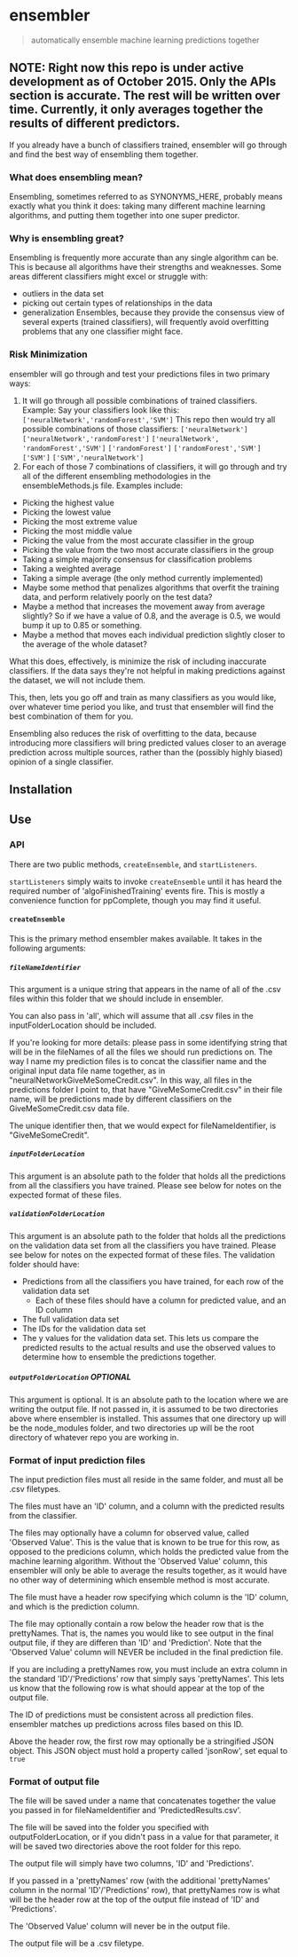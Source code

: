 # ensembler
> automatically ensemble machine learning predictions together

## NOTE: Right now this repo is under active development as of October 2015. Only the APIs section is accurate. The rest will be written over time. Currently, it only averages together the results of different predictors. 

If you already have a bunch of classifiers trained, ensembler will go through and find the best way of ensembling them together. 

### What does ensembling mean?
Ensembling, sometimes referred to as SYNONYMS_HERE, probably means exactly what you think it does: taking many different machine learning algorithms, and putting them together into one super predictor. 

### Why is ensembling great? 
Ensembling is frequently more accurate than any single algorithm can be. This is because all algorithms have their strengths and weaknesses. Some areas different classifiers might excel or struggle with:
  - outliers in the data set
  - picking out certain types of relationships in the data
  - generalization
Ensembles, because they provide the consensus view of several experts (trained classifiers), will frequently avoid overfitting problems that any one classifier might face. 

### Risk Minimization
ensembler will go through and test your predictions files in two primary ways:
1. It will go through all possible combinations of trained classifiers. 
  Example: Say your classifiers look like this: 
  `['neuralNetwork','randomForest','SVM']`
  This repo then would try all possible combinations of those classifiers:
  `['neuralNetwork']`  `['neuralNetwork','randomForest']` `['neuralNetwork', 'randomForest','SVM']`  `['randomForest']`  `['randomForest','SVM']` `['SVM']`  `['SVM','neuralNetwork']`
2. For each of those 7 combinations of classifiers, it will go through and try all of the different ensembling methodologies in the ensembleMethods.js file. 
  Examples include:
  - Picking the highest value
  - Picking the lowest value
  - Picking the most extreme value
  - Picking the most middle value
  - Picking the value from the most accurate classifier in the group
  - Picking the value from the two most accurate classifiers in the group
  - Taking a simple majority consensus for classification problems
  - Taking a weighted average
  - Taking a simple average (the only method currently implemented)
  - Maybe some method that penalizes algorithms that overfit the training data, and perform relatively poorly on the test data? 
  - Maybe a method that increases the movement away from average slightly? So if we have a value of 0.8, and the average is 0.5, we would bump it up to 0.85 or something. 
  - Maybe a method that moves each individual prediction slightly closer to the average of the whole dataset? 

What this does, effectively, is  minimize the risk of including inaccurate classifiers. If the data says they're not helpful in making predictions against the dataset, we will not include them. 

This, then, lets you go off and train as many classifiers as you would like, over whatever time period you like, and trust that ensembler will find the best combination of them for you. 

Ensembling also reduces the risk of overfitting to the data, because introducing more classifiers will bring predicted values closer to an average prediction across multiple sources, rather than the (possibly highly biased) opinion of a single classifier. 

## Installation


## Use


### API
There are two public methods, `createEnsemble`, and `startListeners`. 

`startListeners` simply waits to invoke `createEnsemble` until it has heard the required number of 'algoFinishedTraining' events fire. This is mostly a convenience function for ppComplete, though you may find it useful. 

#### `createEnsemble`
This is the primary method ensembler makes available. 
It takes in the following arguments:

##### `fileNameIdentifier`
This argument is a unique string that appears in the name of all of the .csv files within this folder that we should include in ensembler. 

You can also pass in 'all', which will assume that all .csv files in the inputFolderLocation should be included. 

  If you're looking for more details: please pass in some identifying string that will be in the fileNames of all the files we should run predictions on. The way I name my prediction files is to concat the classifier name and the original input data file name together, as in "neuralNetworkGiveMeSomeCredit.csv". In this way, all files in the predictions folder I point to, that have "GiveMeSomeCredit.csv" in their file name, will be predictions made by different classifiers on the GiveMeSomeCredit.csv data file. 

  The unique identifier then, that we would expect for fileNameIdentifier, is "GiveMeSomeCredit". 

##### `inputFolderLocation`
This argument is an absolute path to the folder that holds all the predictions from all the classifiers you have trained. Please see below for notes on the expected format of these files. 

##### `validationFolderLocation`
This argument is an absolute path to the folder that holds all the predictions on the validation data set from all the classifiers you have trained. Please see below for notes on the expected format of these files. 
The validation folder should have:
- Predictions from all the classifiers you have trained, for each row of the validation data set
  - Each of these files should have a column for predicted value, and an ID column
- The full validation data set
- The IDs for the validation data set
- The y values for the validation data set. This lets us compare the predicted results to the actual results and use the observed values to determine how to ensemble the predictions together. 


##### `outputFolderLocation` OPTIONAL
This argument is optional. It is an absolute path to the location where we are writing the output file. If not passed in, it is assumed to be two directories above where ensembler is installed. This assumes that one directory up will be the node_modules folder, and two directories up will be the root directory of whatever repo you are working in. 



### Format of input prediction files
The input prediction files must all reside in the same folder, and must all be .csv filetypes. 

The files must have an 'ID' column, and a column with the predicted results from the classifier. 

The files may optionally have a column for observed value, called 'Observed Value'. This is the value that is known to be true for this row, as opposed to the predicions column, which holds the predicted value from the machine learning algorithm. Without the 'Observed Value' column, this ensembler will only be able to average the results together, as it would have no other way of determining which ensemble method is most accurate. 

The file must have a header row specifying which column is the 'ID' column, and which is the prediction column. 

The file may optionally contain a row below the header row that is the prettyNames. That is, the names you would like to see output in the final output file, if they are differen than 'ID' and 'Prediction'. Note that the 'Observed Value' column will NEVER be included in the final prediction file. 

If you are including a prettyNames row, you must include an extra column in the standard 'ID'/'Predictions' row that simply says 'prettyNames'. This lets us know that the following row is what should appear at the top of the output file. 

The ID of predictions must be consistent across all prediction files. ensembler matches up predictions across files based on this ID. 

Above the header row, the first row may optionally be a stringified JSON object. This JSON object must hold a property called 'jsonRow', set equal to `true`


### Format of output file
The file will be saved under a name that concatenates together the value you passed in for fileNameIdentifier and 'PredictedResults.csv'. 

The file will be saved into the folder you specified with outputFolderLocation, or if you didn't pass in a value for that parameter, it will be saved two directories above the root folder for this repo. 

The output file will simply have two columns, 'ID' and 'Predictions'. 

If you passed in a 'prettyNames' row (with the additional 'prettyNames' column in the normal 'ID'/'Predictions' row), that prettyNames row is what will be the header row at the top of the output file instead of 'ID' and 'Predictions'. 

The 'Observed Value' column will never be in the output file. 

The output file will be a .csv filetype. 


